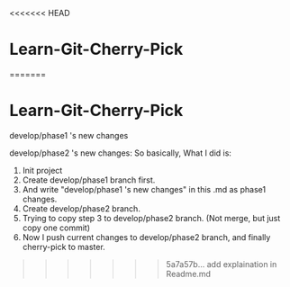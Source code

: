 <<<<<<< HEAD
# Learn-Git-Cherry-Pick
=======
# Learn-Git-Cherry-Pick

develop/phase1 's new changes

develop/phase2 's new changes:
So basically, What I did is:

1. Init project
2. Create develop/phase1 branch first.
3. And write "develop/phase1 's new changes" in this .md as phase1 changes. 
4. Create develop/phase2 branch.
5. Trying to copy step 3 to develop/phase2 branch. (Not merge, but just copy one commit)
6. Now I push current changes to develop/phase2 branch, and finally cherry-pick to master.
>>>>>>> 5a7a57b... add explaination in Readme.md
